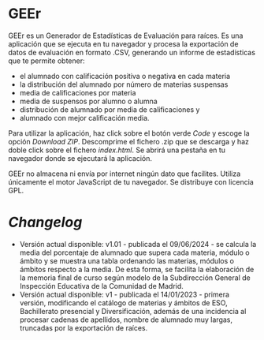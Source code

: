 # GEEr
GEEr es un Generador de Estadísticas de Evaluación para raíces. Es una aplicación que se ejecuta en tu navegador y procesa la exportación de datos de evaluación en formato .CSV, generando un informe de estadísticas que te permite obtener:
- el alumnado con calificación positiva o negativa en cada materia
- la distribución del alumnado por número de materias suspensas
- media de calificaciones por materia
- media de suspensos por alumno o alumna
- distribución de alumnado por media de calificaciones y
- alumnado con mejor calificación media.

Para utilizar la aplicación, haz click sobre el botón verde *Code* y escoge la opción *Download ZIP*. Descomprime el fichero .zip que se descarga y haz doble click sobre el fichero *index.html*. Se abrirá una pestaña en tu navegador donde se ejecutará la aplicación.

GEEr no almacena ni envía por internet ningún dato que facilites. Utiliza únicamente el motor JavaScript de tu navegador. Se distribuye con licencia GPL.

# *Changelog*
- Versión actual disponible: v1.01 - publicada el 09/06/2024 - se calcula la media del porcentaje de alumnado que supera cada materia, módulo o ámbito y se muestra una tabla ordenando las materias, módulos o ámbitos respecto a la media. De esta forma, se facilita la elaboración de la memoria final de curso según modelo de la Subdirección General de Inspección Educativa de la Comunidad de Madrid.
- Versión actual disponible: v1 - publicada el 14/01/2023 - primera versión, modificando el catálogo de materias y ámbitos de ESO, Bachillerato presencial y Diversificación, además de una incidencia al procesar cadenas de apellidos, nombre de alumnado muy largas, truncadas por la exportación de raíces.

